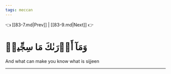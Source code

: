 ```yaml
---
tags: meccan
---
```


👈 [[83-7.md|Prev]] | [[83-9.md|Next]] 👉

# وَمَآ أَدۡرَىٰكَ مَا سِجِّينٞ

And what can make you know what is sijjeen

---

